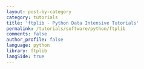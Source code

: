 ```yaml
---
layout: post-by-category
category: tutorials
title: 'ftplib - Python Data Intensive Tutorials'
permalink: /tutorials/software/python/ftplib
comments: false
author_profile: false
language: python
library: ftplib
langSide: true
---
```

